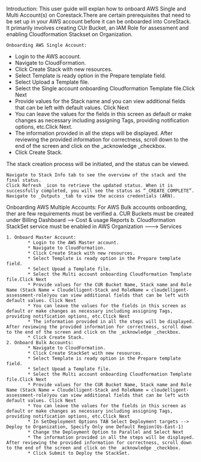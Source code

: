 Introduction:
    This user guide will explan how to onboard AWS Single and Multi Account(s) on Corestack.There are certain prerequisites that need to be set up in your AWS account before it can be onboarded into CoreStack. It primarily involves creating CUr Bucket, an IAM Role for assessment and enabling Cloudformation Stackset on Organization. 

    Onboarding AWS Single Account:
        
   * Login to the AWS account.
   * Navigate to CloudFormation.
   * Click Create Stack with new resources. 
   * Select Template is ready option in the Prepare template field.
   * Select Upload a Template file.
   * Select the Single account onboarding Cloudformation Template file.Click Next
   * Provide values for the Stack name and you can view additional fields that can be left with default values. Click Next
   * You can leave the values for the fields in this screen as default or make changes as necessary including assigning Tags, providing notification options, etc.Click Next.
   * The information provided in all the steps will be displayed. After reviewing the provided information for correctness, scroll down to the end of the screen and click on the _acknowledge _checkbox.
   * Click Create Stack.

The stack creation process will be initiated, and the status can be viewed.

    Navigate to Stack Info tab to see the overview of the stack and the final status.
    Click Refresh _icon to retrieve the updated status. When it is successfully completed, you will see the status as “_CREATE_COMPLETE”.
    Navigate to _Outputs _tab to view the access credentials (ARN).

Onboarding AWS Multiple Accounts:
            For AWS Bulk accounts onboarding, ther are few requirements must be verified
                a. CUR Buckets must be created under Billing Dashboard --> Cost & usage Reports
                b. Cloudformation StackSet service must be enabled in AWS Organization ---> Services
    
    1. Onboard Master Account:
            * Login to the AWS Master account.
            * Navigate to CloudFormation.
            * Click Create Stack with new resources. 
            * Select Template is ready option in the Prepare template field.
            * Select Upoad a Template file.
            * Select the Multi account onboarding Cloudformation Template file.Click Next
            * Provide values for the CUR Bucket Name, Stack name and Role Name (Stack Name = Cloudelligent-Stack and RoleName = cloudelligent-assessment-role)you can view additional fields that can be left with default values. Click Next
            * You can leave the values for the fields in this screen as default or make changes as necessary including assigning Tags, providing notification options, etc.Click Next
            * The information provided in all the steps will be displayed. After reviewing the provided information for correctness, scroll down to the end of the screen and click on the _acknowledge _checkbox.
            * Click Create Stack.
    2. Onboard Bulk Accounts:
            * Navigate to CloudFormation.
            * Click Create StackSet with new resources. 
            * Select Template is ready option in the Prepare template field.
            * Select Upoad a Template file.
            * Select the Multi account onboarding Cloudformation Template file.Click Next
            * Provide values for the CUR Bucket Name, Stack name and Role Name (Stack Name = Cloudelligent-Stack and RoleName = cloudelligent-assessment-role)you can view additional fields that can be left with default values. Click Next
            * You can leave the values for the fields in this screen as default or make changes as necessary including assigning Tags, providing notification options, etc.Click Next
            * In SetDeployment Options TAB Select Deployment targets --> Deploy to Organization, Specify Only one Default Region(Us-East-1)
            * Change the Deployment Option to Parallel and Select Next
            * The information provided in all the steps will be displayed. After reviewing the provided information for correctness, scroll down to the end of the screen and click on the _acknowledge _checkbox.
            * Click Submit to Deploy the StackSet.